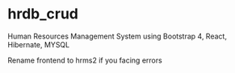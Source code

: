 # hrdb_crud
Human Resources Management System using Bootstrap 4, React, Hibernate, MYSQL

Rename frontend to hrms2 if you facing errors
